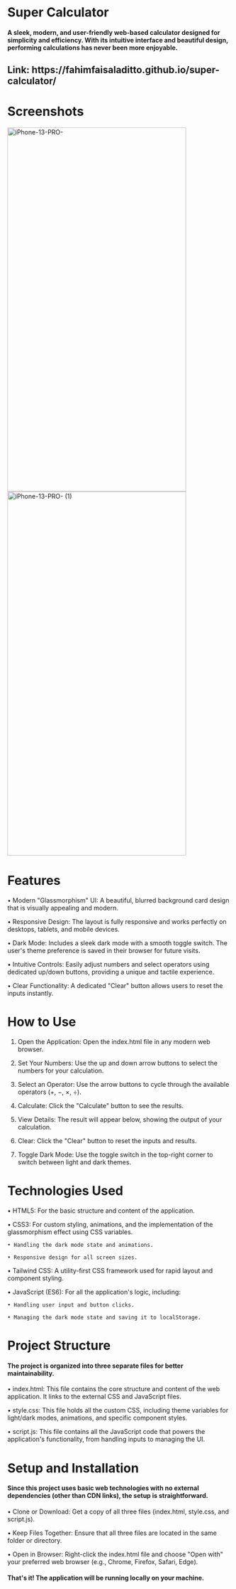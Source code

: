 # Super Calculator
<h4 align="left">A sleek, modern, and user-friendly web-based calculator designed for simplicity and efficiency. With its intuitive interface and beautiful design, performing calculations has never been more enjoyable.</h4>
<h2 align="left">Link: https://fahimfaisaladitto.github.io/super-calculator/ </h2>

# Screenshots 
<img width="403" height="819" alt="iPhone-13-PRO-" src="https://github.com/user-attachments/assets/032c2092-2ee3-4eea-9d46-b819c242f5c4" />
<img width="403" height="819" alt="iPhone-13-PRO- (1)" src="https://github.com/user-attachments/assets/fcb22e09-c2da-4721-8ea8-a4b2af44c1f3" />


# Features
• Modern "Glassmorphism" UI: A beautiful, blurred background card design that is visually appealing and modern.

• Responsive Design: The layout is fully responsive and works perfectly on desktops, tablets, and mobile devices.

• Dark Mode: Includes a sleek dark mode with a smooth toggle switch. The user's theme preference is saved in their browser for future visits.

• Intuitive Controls: Easily adjust numbers and select operators using dedicated up/down buttons, providing a unique and tactile experience.

• Clear Functionality: A dedicated "Clear" button allows users to reset the inputs instantly.

# How to Use
1. Open the Application: Open the index.html file in any modern web browser.

2. Set Your Numbers: Use the up and down arrow buttons to select the numbers for your calculation.

3. Select an Operator: Use the arrow buttons to cycle through the available operators (+, −, ×, ÷).

4. Calculate: Click the "Calculate" button to see the results.

5. View Details: The result will appear below, showing the output of your calculation.

6. Clear: Click the "Clear" button to reset the inputs and results.

7. Toggle Dark Mode: Use the toggle switch in the top-right corner to switch between light and dark themes.

# Technologies Used
• HTML5: For the basic structure and content of the application.

• CSS3: For custom styling, animations, and the implementation of the glassmorphism effect using CSS variables.

    • Handling the dark mode state and animations.

    • Responsive design for all screen sizes.

• Tailwind CSS: A utility-first CSS framework used for rapid layout and component styling.

• JavaScript (ES6): For all the application's logic, including:

    • Handling user input and button clicks.

    • Managing the dark mode state and saving it to localStorage.

# Project Structure
<h4 align="left">The project is organized into three separate files for better maintainability. </h4>

• index.html: This file contains the core structure and content of the web application. It links to the external CSS and JavaScript files.

• style.css: This file holds all the custom CSS, including theme variables for light/dark modes, animations, and specific component styles.

• script.js: This file contains all the JavaScript code that powers the application's functionality, from handling inputs to managing the UI.

# Setup and Installation
<h4 align="left">Since this project uses basic web technologies with no external dependencies (other than CDN links), the setup is straightforward. </h4>

• Clone or Download: Get a copy of all three files (index.html, style.css, and script.js).

• Keep Files Together: Ensure that all three files are located in the same folder or directory.

• Open in Browser: Right-click the index.html file and choose "Open with" your preferred web browser (e.g., Chrome, Firefox, Safari, Edge).

<h4 align="left">That's it! The application will be running locally on your machine. </h4>
